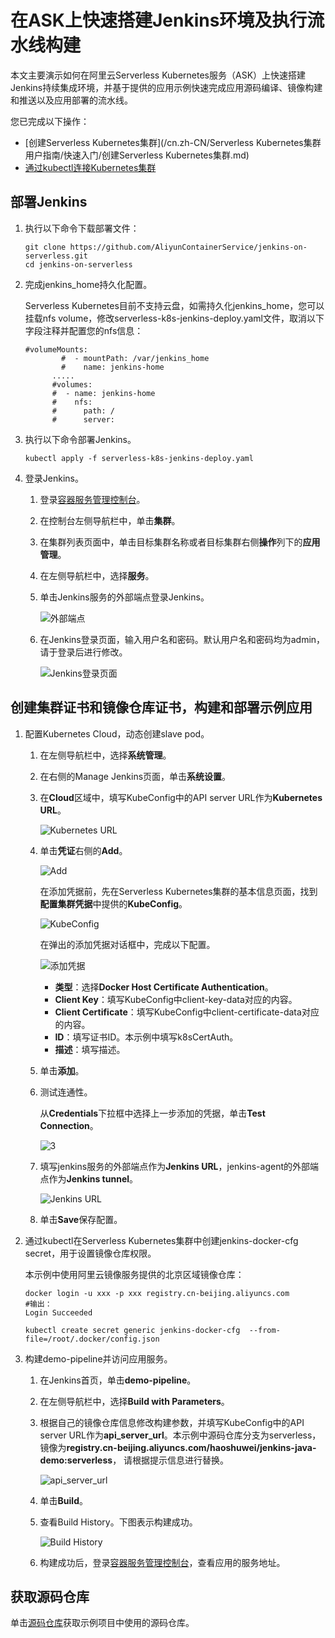 # 在ASK上快速搭建Jenkins环境及执行流水线构建

本文主要演示如何在阿里云Serverless Kubernetes服务（ASK）上快速搭建Jenkins持续集成环境，并基于提供的应用示例快速完成应用源码编译、镜像构建和推送以及应用部署的流水线。

您已完成以下操作：

-   [创建Serverless Kubernetes集群](/cn.zh-CN/Serverless Kubernetes集群用户指南/快速入门/创建Serverless Kubernetes集群.md)
-   [通过kubectl连接Kubernetes集群](/cn.zh-CN/Kubernetes集群用户指南/集群管理/连接集群/通过kubectl连接Kubernetes集群.md)

## 部署Jenkins

1.  执行以下命令下载部署文件：

    ```
    git clone https://github.com/AliyunContainerService/jenkins-on-serverless.git
    cd jenkins-on-serverless
    ```

2.  完成jenkins\_home持久化配置。

    Serverless Kubernetes目前不支持云盘，如需持久化jenkins\_home，您可以挂载nfs volume，修改serverless-k8s-jenkins-deploy.yaml文件，取消以下字段注释并配置您的nfs信息：

    ```
    #volumeMounts:
            #  - mountPath: /var/jenkins_home
            #    name: jenkins-home
          .....
          #volumes:
          #  - name: jenkins-home
          #    nfs:
          #      path: /
          #      server:
    ```

3.  执行以下命令部署Jenkins。

    ```
    kubectl apply -f serverless-k8s-jenkins-deploy.yaml
    ```

4.  登录Jenkins。

    1.  登录[容器服务管理控制台](https://cs.console.aliyun.com)。

    2.  在控制台左侧导航栏中，单击**集群**。

    3.  在集群列表页面中，单击目标集群名称或者目标集群右侧**操作**列下的**应用管理**。

    4.  在左侧导航栏中，选择**服务**。

    5.  单击Jenkins服务的外部端点登录Jenkins。

        ![外部端点](https://static-aliyun-doc.oss-accelerate.aliyuncs.com/assets/img/zh-CN/6748649951/p141997.png)

    6.  在Jenkins登录页面，输入用户名和密码。默认用户名和密码均为admin，请于登录后进行修改。

        ![Jenkins登录页面](https://static-aliyun-doc.oss-accelerate.aliyuncs.com/assets/img/zh-CN/6748649951/p38516.png)


## 创建集群证书和镜像仓库证书，构建和部署示例应用

1.  配置Kubernetes Cloud，动态创建slave pod。

    1.  在左侧导航栏中，选择**系统管理**。

    2.  在右侧的Manage Jenkins页面，单击**系统设置**。

    3.  在**Cloud**区域中，填写KubeConfig中的API server URL作为**Kubernetes URL**。

        ![Kubernetes URL](https://static-aliyun-doc.oss-accelerate.aliyuncs.com/assets/img/zh-CN/6748649951/p38521.png)

    4.  单击**凭证**右侧的**Add**。

        ![Add](https://static-aliyun-doc.oss-accelerate.aliyuncs.com/assets/img/zh-CN/6748649951/p38523.png)

        在添加凭据前，先在Serverless Kubernetes集群的基本信息页面，找到**配置集群凭据**中提供的**KubeConfig**。

        ![KubeConfig](https://static-aliyun-doc.oss-accelerate.aliyuncs.com/assets/img/zh-CN/6748649951/p38524.png)

        在弹出的添加凭据对话框中，完成以下配置。

        ![添加凭据](https://static-aliyun-doc.oss-accelerate.aliyuncs.com/assets/img/zh-CN/6748649951/p38527.png)

        -   **类型**：选择**Docker Host Certificate Authentication**。
        -   **Client Key**：填写KubeConfig中client-key-data对应的内容。
        -   **Client Certificate**：填写KubeConfig中client-certificate-data对应的内容。
        -   **ID**：填写证书ID。本示例中填写k8sCertAuth。
        -   **描述**：填写描述。
    5.  单击**添加**。

    6.  测试连通性。

        从**Credentials**下拉框中选择上一步添加的凭据，单击**Test Connection**。

        ![3](https://static-aliyun-doc.oss-accelerate.aliyuncs.com/assets/img/zh-CN/6748649951/p142012.png)

    7.  填写jenkins服务的外部端点作为**Jenkins URL**，jenkins-agent的外部端点作为**Jenkins tunnel**。

        ![Jenkins URL](https://static-aliyun-doc.oss-accelerate.aliyuncs.com/assets/img/zh-CN/6748649951/p38531.png)

    8.  单击**Save**保存配置。

2.  通过kubectl在Serverless Kubernetes集群中创建jenkins-docker-cfg secret，用于设置镜像仓库权限。

    本示例中使用阿里云镜像服务提供的北京区域镜像仓库：

    ```
    docker login -u xxx -p xxx registry.cn-beijing.aliyuncs.com
    #输出：
    Login Succeeded
    
    kubectl create secret generic jenkins-docker-cfg  --from-file=/root/.docker/config.json
    ```

3.  构建demo-pipeline并访问应用服务。

    1.  在Jenkins首页，单击**demo-pipeline**。

    2.  在左侧导航栏中，选择**Build with Parameters**。

    3.  根据自己的镜像仓库信息修改构建参数，并填写KubeConfig中的API server URL作为**api\_server\_url**。本示例中源码仓库分支为serverless，镜像为**registry.cn-beijing.aliyuncs.com/haoshuwei/jenkins-java-demo:serverless**， 请根据提示信息进行替换。

        ![api_server_url](https://static-aliyun-doc.oss-accelerate.aliyuncs.com/assets/img/zh-CN/6748649951/p38622.png)

    4.  单击**Build**。

    5.  查看Build History。下图表示构建成功。

        ![Build History](https://static-aliyun-doc.oss-accelerate.aliyuncs.com/assets/img/zh-CN/6748649951/p38532.png)

    6.  构建成功后，登录[容器服务管理控制台](https://cs.console.aliyun.com)，查看应用的服务地址。


## 获取源码仓库

单击[源码仓库](https://github.com/AliyunContainerService/jenkins-demo.git)获取示例项目中使用的源码仓库。

